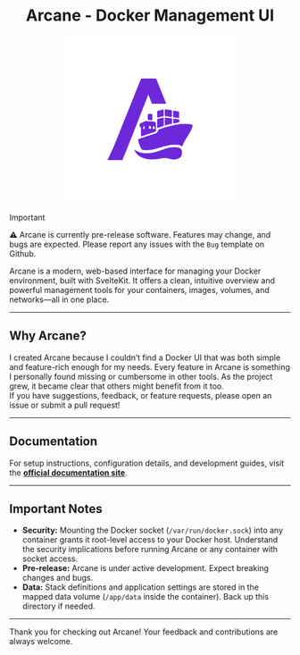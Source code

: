 <h1 align="center">Arcane - Docker Management UI</h1>

<p align="center">
  <img src=".github/assets/arcane.png" alt="Arcane Logo" width="300" height="300"/>
</p>

> [!IMPORTANT]  
> **⚠️** Arcane is currently pre-release software. Features may change, and bugs are expected. Please report any issues with the `Bug` template on Github.

Arcane is a modern, web-based interface for managing your Docker environment, built with SvelteKit. It offers a clean, intuitive overview and powerful management tools for your containers, images, volumes, and networks—all in one place.

---

## Why Arcane?

I created Arcane because I couldn’t find a Docker UI that was both simple and feature-rich enough for my needs. Every feature in Arcane is something I personally found missing or cumbersome in other tools. As the project grew, it became clear that others might benefit from it too.  
If you have suggestions, feedback, or feature requests, please open an issue or submit a pull request!

---

## Documentation

For setup instructions, configuration details, and development guides, visit the **[official documentation site](https://arcane.ofkm.dev)**.

---

## Important Notes

- **Security:** Mounting the Docker socket (`/var/run/docker.sock`) into any container grants it root-level access to your Docker host. Understand the security implications before running Arcane or any container with socket access.
- **Pre-release:** Arcane is under active development. Expect breaking changes and bugs.
- **Data:** Stack definitions and application settings are stored in the mapped data volume (`/app/data` inside the container). Back up this directory if needed.

---

Thank you for checking out Arcane! Your feedback and contributions are always welcome.
